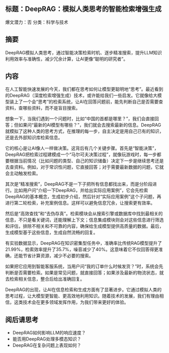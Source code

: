 ## 标题：DeepRAG：模拟人类思考的智能检索增强生成
爆文潜力：否
分类：科学与技术

## 摘要
DeepRAG模拟人类思考，通过智能决策检索时机、逐步精准搜索，提升LLM知识利用效率与准确性，减少冗余计算，让AI更像“聪明的研究者”。

## 内容
在人工智能快速发展的今天，我们都在思考如何让模型更聪明地“思考”。最近看到的DeepRAG（深度检索增强生成）技术，或许能给我们一些启发。它就像给大模型装上了一个会“思考”的检索系统，让AI在回答问题前，能先判断自己是否需要查资料，查哪些资料，而不是盲目搜索。

想象一下，当我们遇到一个问题时，比如“中国的首都是哪里？”，我们会直接回答；但如果问“最新的AI模型有哪些？”，我们就会去搜索最新的信息。DeepRAG就模拟了这种人类的思考方式，在推理的每一步，自主决定是用自己已有的知识，还是去外部知识库检索信息。

它的核心是让AI像人一样做决策。这背后有几个关键步骤。首先是“智能决策”，DeepRAG把检索过程建模成一个“马尔可夫决策过程”，就像玩游戏时，每一步都要根据当前情况（比如问题的类型、自己的知识储备）决定下一步是继续思考还是去查资料。例如，对于常识性问题，它直接回答；对于需要最新数据的问题，它就会主动触发检索。

其次是“精准搜索”，DeepRAG不是一下子把所有信息都找出来，而是分阶段进行。比如用户问“介绍一下DeepRAG，并给出实际应用案例”，它会先检索DeepRAG的基本概念，生成初步介绍，然后针对“实际应用案例”这个子问题，再进行第二轮检索，补充案例信息。这样可以避免信息冗余，让搜索更有效率。

然后是“高效查找”和“去伪存真”。检索模块会从搜索引擎或数据库中找到最相关的信息，不只是看关键词，还能理解上下文；信息集成模块则会对这些信息进行筛选和评估，排除不相关和不可靠的内容，确保给生成模型提供高质量的数据。最后，生成模型基于这些信息，生成自然流畅的回复。

有实验数据显示，DeepRAG在知识密集型任务中，准确率比传统RAG模型提升了21.99%，检索效率提升了35.7%，噪音减少了40%。这意味着它不仅回答得更准确，还能节省计算资源，减少不必要的搜索。

如果把它应用到智能客服系统，当用户问“我的订单什么时候发货？”时，系统会先判断是否需要检索。如果是常见问题，就直接回答；如果涉及最新的物流状态，就去检索相关信息，整合后给出准确回复。

DeepRAG的出现，让AI在信息检索和生成方面有了显著进步。它通过模拟人类的思考过程，让大模型更智能、更高效地利用知识。随着技术的发展，我们有理由相信，这类技术会在更多领域发挥作用，为我们带来更好的体验。

## 阅后请思考
- DeepRAG如何影响LLM的响应速度？
- 能否用DeepRAG处理多模态知识？
- DeepRAG在复杂问题上表现如何？